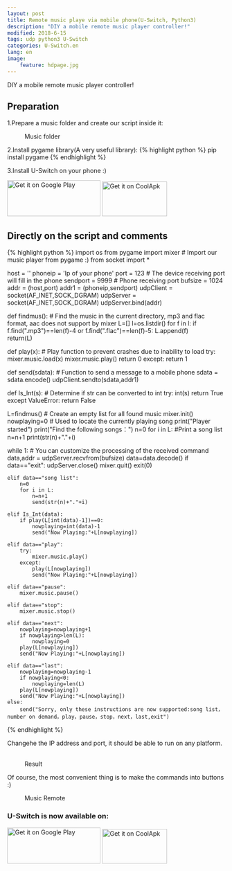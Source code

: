 ```yaml
---
layout: post
title: Remote music playe via mobile phone(U-Switch, Python3)
description: "DIY a mobile remote music player controller!"
modified: 2018-6-15
tags: udp python3 U-Switch
categories: U-Switch.en
lang: en
image:
    feature: hdpage.jpg
---
```


DIY a mobile remote music player controller!

## Preparation
1.Prepare a music folder and create our script inside it:
<figure class="half center">
	<a href="{{ site.url }}/images/p2_u_cn/01-en.png"> <img src="{{ site.url }}/images/p2_u_cn/01-en.png" alt=""></a>
	<figcaption>Music folder</figcaption>
</figure>

2.Install pygame library(A very useful library):
{% highlight python %}
pip install pygame
{% endhighlight %}

3.Install U-Switch on your phone :)

<a href='https://play.google.com/store/apps/details?id=com.typey.tool.uswitch&pcampaignid=MKT-Other-global-all-co-prtnr-py-PartBadge-Mar2515-1'><img alt='Get it on Google Play' src='https://play.google.com/intl/en_us/badges/images/generic/en_badge_web_generic.png' height="83" width="215"/></a>
<a href='https://www.coolapk.com/apk/188229'><img alt='Get it on CoolApk' src='{{ site.url }}/images/coolan.png' height="80" width="150"/></a>

<script async src="//pagead2.googlesyndication.com/pagead/js/adsbygoogle.js"></script>
<script>
     (adsbygoogle = window.adsbygoogle || []).push({
          google_ad_client: "ca-pub-4098168680602409",
          enable_page_level_ads: true
     });
</script>

## Directly on the script and comments
{% highlight python %}
import os
from pygame import mixer # Import our music player from pygame :)
from socket import *


host = ''
phoneip = 'Ip of your phone'
port = 123	# The device receiving port will fill in the phone
sendport = 9999 # Phone receiving port
bufsize = 1024
addr = (host,port)
addr1 = (phoneip,sendport)
udpClient = socket(AF_INET,SOCK_DGRAM) 
udpServer = socket(AF_INET,SOCK_DGRAM)
udpServer.bind(addr)



def findmus(): # Find the music in the current directory, mp3 and flac format, aac does not support by mixer
    L=[]
    l=os.listdir()
    for f in l:
        if f.find(".mp3")==len(f)-4 or f.find(".flac")==len(f)-5:
            L.append(f)  
    return(L)

def play(x): # Play function to prevent crashes due to inability to load
    try:
        mixer.music.load(x)
        mixer.music.play()
        return 0
    except:
        return 1


def send(sdata): # Function to send a message to a mobile phone
    sdata = sdata.encode()
    udpClient.sendto(sdata,addr1)

def Is_Int(s): # Determine if str can be converted to int
    try: 
        int(s)
        return True
    except ValueError:
        return False

L=findmus() # Create an empty list for all found music
mixer.init() 
nowplaying=0 # Used to locate the currently playing song
print("Player started")
print("Find the following songs：")
n=0
for i in L: #Print a song list
    n=n+1
    print(str(n)+"."+i)

while 1: # You can customize the processing of the received command
    data,addr = udpServer.recvfrom(bufsize)
    data=data.decode()
    if data=="exit":
        udpServer.close()
        mixer.quit()
        exit(0)
        
    elif data=="song list":
        n=0
        for i in L:
            n=n+1
            send(str(n)+"."+i)
            
    elif Is_Int(data):
        if play(L[int(data)-1])==0:
            nowplaying=int(data)-1
            send("Now Playing:"+L[nowplaying])
        
    elif data=="play":
        try:
            mixer.music.play()
        except:
            play(L[nowplaying])
            send("Now Playing:"+L[nowplaying])

    elif data=="pause":
        mixer.music.pause()

    elif data=="stop":
        mixer.music.stop()

    elif data=="next":
        nowplaying=nowplaying+1
        if nowplaying>len(L):
            nowplaying=0
        play(L[nowplaying])
        send("Now Playing:"+L[nowplaying])

    elif data=="last":
        nowplaying=nowplaying-1
        if nowplaying<0:
            nowplaying=len(L)
        play(L[nowplaying])
        send("Now Playing:"+L[nowplaying])
    else:
        send("Sorry, only these instructions are now supported:song list，number on demand，play，pause，stop，next，last,exit")

{% endhighlight %}

Changehe the IP address and port, it should be able to run on any platform.
<figure class="half center">
	<a href="{{ site.url }}/images/p2_u_cn/02-en.png"> <img src="{{ site.url }}/images/p2_u_cn/02-en.png" alt=""></a>
	<a href="{{ site.url }}/images/p2_u_cn/03-en.jpg"> <img src="{{ site.url }}/images/p2_u_cn/03-en.jpg" alt=""></a>
	<figcaption>Result</figcaption>
</figure>
Of course, the most convenient thing is to make the commands into buttons :)
<figure class="half center">
	<a href="{{ site.url }}/images/p2_u_cn/04-en.jpg"> <img src="{{ site.url }}/images/p2_u_cn/04-en.jpg" alt=""></a>
	<figcaption>Music Remote</figcaption>
</figure>

### U-Switch is now available on:

<a href='https://play.google.com/store/apps/details?id=com.typey.tool.uswitch&pcampaignid=MKT-Other-global-all-co-prtnr-py-PartBadge-Mar2515-1'><img alt='Get it on Google Play' src='https://play.google.com/intl/en_us/badges/images/generic/en_badge_web_generic.png' height="83" width="215"/></a>
<a href='https://www.coolapk.com/apk/188229'><img alt='Get it on CoolApk' src='{{ site.url }}/images/coolan.png' height="80" width="150"/></a>